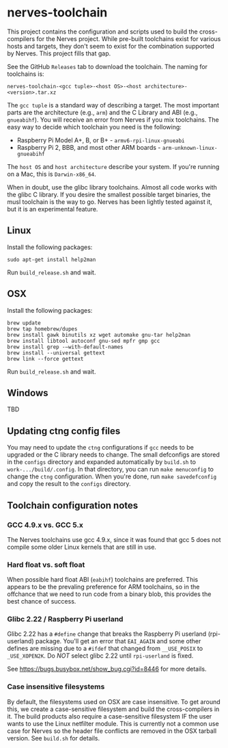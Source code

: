 # nerves-toolchain

This project contains the configuration and scripts used to build the
cross-compilers for the Nerves project. While pre-built toolchains exist for
various hosts and targets, they don't seem to exist for the combination
supported by Nerves. This project fills that gap.

See the GitHub `Releases` tab to download the toolchain. The naming for
toolchains is:

    nerves-toolchain-<gcc tuple>-<host OS>-<host architecture>-<version>.tar.xz

The `gcc tuple` is a standard way of describing a target. The most important parts
are the architecture (e.g., `arm`) and the C Library and ABI (e.g.,
`gnueabihf`). You will receive an error from Nerves if you mix toolchains. The
easy way to decide which toolchain you need is the following:

  * Raspberry Pi Model A+, B, or B+ - `armv6-rpi-linux-gnueabi`
  * Raspberry Pi 2, BBB, and most other ARM boards - `arm-unknown-linux-gnueabihf`

The `host OS` and `host architecture` describe your system. If you're running on
a Mac, this is `Darwin-x86_64`.

When in doubt, use the glibc library toolchains. Almost all code works with the
glibc C library. If you desire the smallest possible target binaries, the musl
toolchain is the way to go. Nerves has been lightly tested against it, but it is
an experimental feature.

## Linux

Install the following packages:

```
sudo apt-get install help2man
```

Run `build_release.sh` and wait.

## OSX

Install the following packages:

```
brew update
brew tap homebrew/dupes
brew install gawk binutils xz wget automake gnu-tar help2man
brew install libtool autoconf gnu-sed mpfr gmp gcc
brew install grep -—with-default-names
brew install --universal gettext
brew link --force gettext

```

Run `build_release.sh` and wait.

## Windows

TBD

## Updating ctng config files

You may need to update the `ctng` configurations if `gcc` needs to be upgraded
or the C library needs to change. The small defconfigs are stored in the
`configs` directory and expanded automatically by `build.sh` to
`work-.../build/.config`. In that directory, you can run `make menuconfig` to
change the `ctng` configuration. When you're done, run `make savedefconfig` and
copy the result to the `configs` directory.

## Toolchain configuration notes

### GCC 4.9.x vs. GCC 5.x

The Nerves toolchains use gcc 4.9.x, since it was found that gcc 5 does
not compile some older Linux kernels that are still in use.

### Hard float vs. soft float

When possible hard float ABI (`eabihf`) toolchains are preferred. This appears to be
the prevaling preference for ARM toolchains, so in the offchance that we need to
run code from a binary blob, this provides the best chance of success.

### Glibc 2.22 / Raspberry Pi userland

Glibc 2.22 has a `#define` change that breaks the Raspberry Pi userland
(rpi-userland) package. You'll get an error that `EAI_AGAIN` and some other
defines are missing due to a `#ifdef` that changed from `__USE_POSIX` to
`_USE_XOPEN2K`. Do *NOT* select glibc 2.22 until `rpi-userland` is fixed.

See https://bugs.busybox.net/show_bug.cgi?id=8446 for more details.

### Case insensitive filesystems

By default, the filesystems used on OSX are case insensitive. To get around
this, we create a case-sensitive filesystem and build the cross-compilers in it.
The build products also require a case-sensitive filesystem IF the user wants to
use the Linux netfilter module. This is currently not a common use case for
Nerves so the header file conflicts are removed in the OSX tarball version. See
`build.sh` for details.


